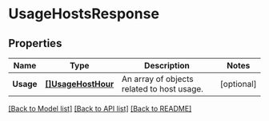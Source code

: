 # UsageHostsResponse

## Properties

Name | Type | Description | Notes
------------ | ------------- | ------------- | -------------
**Usage** | [**[]UsageHostHour**](UsageHostHour.md) | An array of objects related to host usage. | [optional] 

[[Back to Model list]](../README.md#documentation-for-models) [[Back to API list]](../README.md#documentation-for-api-endpoints) [[Back to README]](../README.md)


